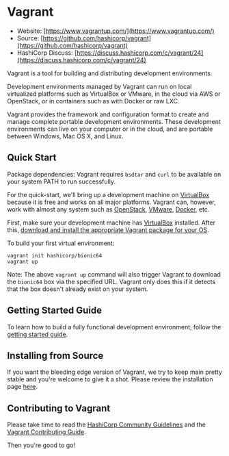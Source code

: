 # Vagrant 


- Website: [https://www.vagrantup.com/](https://www.vagrantup.com/)
- Source: [https://github.com/hashicorp/vagrant](https://github.com/hashicorp/vagrant)
- HashiCorp Discuss: [https://discuss.hashicorp.com/c/vagrant/24](https://discuss.hashicorp.com/c/vagrant/24)

Vagrant is a tool for building and distributing development environments.

Development environments managed by Vagrant can run on local virtualized
platforms such as VirtualBox or VMware, in the cloud via AWS or OpenStack,
or in containers such as with Docker or raw LXC.

Vagrant provides the framework and configuration format to create and
manage complete portable development environments. These development
environments can live on your computer or in the cloud, and are portable
between Windows, Mac OS X, and Linux.

## Quick Start

Package dependencies: Vagrant requires `bsdtar` and `curl` to be available on
your system PATH to run successfully.

For the quick-start, we'll bring up a development machine on
[VirtualBox](https://www.virtualbox.org/) because it is free and works
on all major platforms. Vagrant can, however, work with almost any
system such as [OpenStack](https://www.openstack.org/), [VMware](https://www.vmware.com/), [Docker](https://docs.docker.com/), etc.

First, make sure your development machine has
[VirtualBox](https://www.virtualbox.org/)
installed. After this,
[download and install the appropriate Vagrant package for your OS](https://www.vagrantup.com/downloads.html).

To build your first virtual environment:

    vagrant init hashicorp/bionic64
    vagrant up

Note: The above `vagrant up` command will also trigger Vagrant to download the
`bionic64` box via the specified URL. Vagrant only does this if it detects that
the box doesn't already exist on your system.

## Getting Started Guide

To learn how to build a fully functional development environment, follow the
[getting started guide](https://www.vagrantup.com/docs/getting-started).

## Installing from Source

If you want the bleeding edge version of Vagrant, we try to keep main pretty stable
and you're welcome to give it a shot. Please review the installation page [here](https://www.vagrantup.com/docs/installation/source).

## Contributing to Vagrant

Please take time to read the [HashiCorp Community Guidelines](https://www.hashicorp.com/community-guidelines) and the [Vagrant Contributing Guide](https://github.com/hashicorp/vagrant/blob/main/.github/CONTRIBUTING.md).

Then you're good to go!
